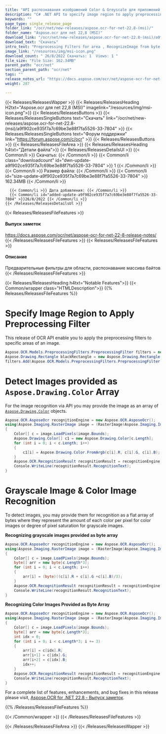 ```yaml
---
title: "API распознавания изображений Color & Greyscale для приложений C#, ASP.NET"
description: "C# .NET API to specify image region to apply preprocessing filter, detect images provided as `Aspose.Drawing.Color` array, Color & Grayscale Image Recognition."
keywords: ""
page_type: single_release_page
folder_link: "/ocr/net/new-releases/aspose.ocr-for-net-22.8-(msi)/"
folder_name: "Aspose.ocr для net 22,8 (MSI)"
download_link: "/ocr/net/new-releases/aspose.ocr-for-net-22.8-(msi)/a9f902ce935f7a7c69be3e88f7fa5526-33-7804"
download_text: "Скачать"
intro_text: "Preprocessing Filters for area , RecognizeImage from byte array"
image_link: "/resources/img/msi-icon.png"
download_count: " 26/8/2022 Скачатьs: 1  Views: 1 "
file_size: "File Size: 162.34MB"
parent_path: "ocr/net"
section_parent_path: "ocr/net"
tags: ""
release_notes_url: "https://docs.aspose.com/ocr/net/aspose-ocr-for-net-22-8-release-notes/"
weight: 287

---
```


{{< Releases/ReleasesWapper >}}
  {{< Releases/ReleasesHeading H2txt="Aspose.ocr для net 22,8 (MSI)" imagelink="/resources/img/msi-icon.png">}}
  {{< Releases/ReleasesButtons >}}
    {{< Releases/ReleasesSingleButtons text="Скачать" link="/ocr/net/new-releases/aspose.ocr-for-net-22.8-(msi)/a9f902ce935f7a7c69be3e88f7fa5526-33-7804" >}}
    {{< Releases/ReleasesSingleButtons text="Форум поддержки" link="https://forum.aspose.com/c/ocr" >}}
  {{< Releases/ReleasesButtons >}}
  {{< Releases/ReleasesFileArea >}}
    {{< Releases/ReleasesHeading h4txt="Детали файла">}}
    {{< Releases/ReleasesDetailsUl >}}
      {{< Common/li >}} Скачатьs: {{< /Common/li >}}
      {{< Common/li class="downloadcount" id="dwn-update-a9f902ce935f7a7c69be3e88f7fa5526-33-7804" >}} 1 {{< /Common/li >}}
      {{< Common/li >}} Размер файла: {{< /Common/li >}}
      {{< Common/li id="size-update-a9f902ce935f7a7c69be3e88f7fa5526-33-7804" >}} 162.34MB {{< /Common/li >}}

      {{< Common/li >}} Дата добавления: {{< /Common/li >}}
      {{< Common/li id="added-update-a9f902ce935f7a7c69be3e88f7fa5526-33-7804" >}}26/8/2022 {{< /Common/li >}}
    {{< /Releases/ReleasesDetailsUl >}}

  {{< Releases/ReleasesFileFeatures >}}
      <h4>Выпуск заметок</h4><div><a href='https://docs.aspose.com/ocr/net/aspose-ocr-for-net-22-8-release-notes/'>https://docs.aspose.com/ocr/net/aspose-ocr-for-net-22-8-release-notes/</a></div>
  {{< /Releases/ReleasesFileFeatures >}}
  {{< Releases/ReleasesFileFeatures >}}
      <h4>Описание</h4><div class="HTMLDescription">Предварительные фильтры для области, распознавание массива байтов</div>
  {{< /Releases/ReleasesFileFeatures >}}

{{< Releases/ReleasesHeading h4txt="Notable Features">}}
{{< Common/wrapper class="HTMLDescription">}}
{{% Releases/ReleasesFileFeatures %}}

# Specify Image Region to Apply Preprocessing Filter

This release of OCR API enable you to apply the preprocessing filters to specific areas of an image.

```csharp
Aspose.OCR.Models.PreprocessingFilters.PreprocessingFilter filters = new Aspose.OCR.Models.PreprocessingFilters.PreprocessingFilter();
Aspose.Drawing.Rectangle blackRectangle = new Aspose.Drawing.Rectangle(5, 161, 340, 113);
filters.Add(Aspose.OCR.Models.PreprocessingFilters.PreprocessingFilter.Invert(blackRectangle));
```

# Detect Images provided as `Aspose.Drawing.Color` Array

For the image recognition via API you may provide the image as an array of [`Aspose.Drawing.Color`](https://reference.aspose.com/drawing/net/system.drawing/color/) objects.

```csharp
Aspose.OCR.AsposeOcr recognitionEngine = new Aspose.OCR.AsposeOcr();
using(Aspose.Imaging.RasterImage image = (RasterImage)Aspose.Imaging.Image.Load("source.png"))
{
	Color[] c = image.LoadPixels(image.Bounds);
	Aspose.Drawing.Color[] c1 = new Aspose.Drawing.Color[c.Length];
	for (int i = 0; i < c.Length; i++)
	{
		c1[i] = Aspose.Drawing.Color.FromArgb(c[i].R, c[i].G, c[i].B);
	}
	Aspose.OCR.RecognitionResult recognitionResult = recognitionEngine.RecognizeImage(c1, image.Width, image.Height);
	Console.WriteLine(recognitionResult.RecognitionText);
}
```

# Grayscale Image & Color Image Recognition

To detect images, you may provide them for recognition as a flat array of bytes where they represent the amount of each color per pixel for color images or degree of pixel saturation for grayscale images.

**Recognizing grayscale images provided as byte array**

```csharp
Aspose.OCR.AsposeOcr recognitionEngine = new Aspose.OCR.AsposeOcr();
using(Aspose.Imaging.RasterImage image = (RasterImage)Aspose.Imaging.Image.Load("source.png"))
{
	Color[] c = image.LoadPixels(image.Bounds);
	byte[] arr = new byte[c.Length*3];
	for (int i = 0; i < c.Length; i++)
	{
		arr[i] = (byte)((c[i].R + c[i].G +c[i].B)/3);
	}
	Aspose.OCR.RecognitionResult recognitionResult = recognitionEngine.RecognizeImage(pixels, image.Width, image.Height, Aspose.OCR.PixelType.BYTE);
	Console.WriteLine(recognitionResult.RecognitionText);
}
```

**Recognizing Color Images Provided as Byte Array**

```csharp
Aspose.OCR.AsposeOcr recognitionEngine = new Aspose.OCR.AsposeOcr();
using(Aspose.Imaging.RasterImage image = (RasterImage)Aspose.Imaging.Image.Load("source.png"))
{
	Color[] c = image.LoadPixels(image.Bounds);
	byte[] arr = new byte[c.Length*3];
	int idx = 0;
	for (int i = 0; i < c.Length*3; i += 3)
	{
		arr[i] = c[idx].R;
		arr[i+1] = c[idx].G;
		arr[i+2] = c[idx].B;
		idx++;
	}
	Aspose.OCR.RecognitionResult recognitionResult = recognitionEngine.RecognizeImage(pixels, image.Width, image.Height, Aspose.OCR.PixelType.RGB);
	Console.WriteLine(recognitionResult.RecognitionText);
}
```

For a complete list of features, enhancements, and bug fixes in this release please visit, [Aspose.OCR for .NET 22.8 - Выпуск заметок](https://docs.aspose.com/ocr/net/aspose-ocr-for-net-22-8-release-notes/).

{{% /Releases/ReleasesFileFeatures %}}

{{< /Common/wrapper >}}
{{< /Releases/ReleasesFileFeatures >}}

{{< /Releases/ReleasesFileArea >}}
{{< /Releases/ReleasesWapper >}}
